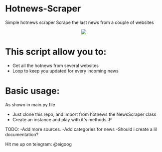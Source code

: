 # Hotnews-Scraper
Simple hotnews scraper
Scrape the last news from a couple of websites

<p align="center"><img src="http://i.imgur.com/OT0Yx0i.png" /</p>

# This script allow you to:
- Get all the hotnews from several websites
- Loop to keep you updated for every incoming news

# Basic usage:
As shown in main.py file
- Just clone this repo, and import from hotnews the NewsScraper class
- Create an instance and play with it's methods :P

TODO:
-Add more sources.
-Add categories for news
-Should i create a lil documentation?

Hit me up on telegram: @eigoog
